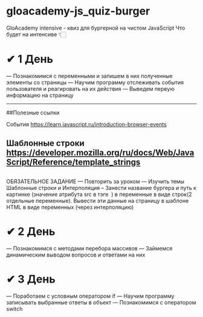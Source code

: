 # gloacademy-js_quiz-burger
GloAcademy intensive - квиз для бургерной на чистом JavaScript
Что будет на интенсиве 👇🏻

# ✔ 1 День
— Познакомимся с переменными и запишем в них полученные элементы со страницы
— Научим программу отслеживать события пользователя и реагировать на их
действия
— Выведем первую информацию на страницу

---
##Полезные ссылки

События
https://learn.javascript.ru/introduction-browser-events

Шаблонные строки
https://developer.mozilla.org/ru/docs/Web/JavaScript/Reference/template_strings
---
##
ОБЯЗАТЕЛЬНОЕ ЗАДАНИЕ
— Повторить за уроком
— Изучить темы Шаблонные строки и Интерполяция
– Занести название бургера и путь к картинке (значение атрибута src в тэге <img> ) в переменные в виде строк(2 отдельные переменные).
Вывести эти данные на страницу в шаблоне HTML в виде переменных (через интерполяцию)


# ✔ 2 День
— Познакомимся с методами перебора массивов
— Займемся динамическим выводом вопросов и ответами на них

# ✔ 3 День
— Поработаем с условным оператором if
— Научим программу записывать выбранные ответы в объект
— Познакомимся с оператором switch
